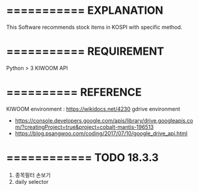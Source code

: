 ===========
EXPLANATION
===========
This Software recommends stock items in KOSPI with specific method.

===========
REQUIREMENT
===========
Python > 3
KIWOOM API

==========
REFERENCE
==========
KIWOOM environment : https://wikidocs.net/4230
gdrive environment
- https://console.developers.google.com/apis/library/drive.googleapis.com/?creatingProject=true&project=cobalt-mantis-196513
- https://blog.psangwoo.com/coding/2017/07/10/google_drive_api.html

============
TODO 18.3.3
============
1. 종목필터 손보기
2. daily selector